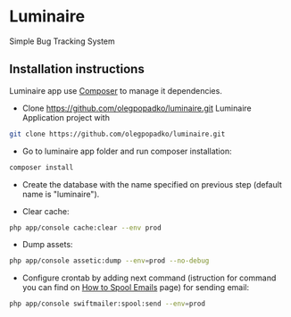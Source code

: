 # Luminaire
Simple Bug Tracking System 


## Installation instructions

Luminaire app use [Composer][2] to manage it dependencies.

- Clone https://github.com/olegpopadko/luminaire.git Luminaire Application project with

```bash
git clone https://github.com/olegpopadko/luminaire.git
```

- Go to luminaire app folder and run composer installation:

```bash
composer install
```

- Create the database with the name specified on previous step (default name is "luminaire").

- Clear cache:

```bash  
php app/console cache:clear --env prod
```

- Dump assets:

```bash  
php app/console assetic:dump --env=prod --no-debug
```

- Configure crontab by adding next command (istruction for command you can find on [How to Spool Emails][1] page) for sending email:

```bash
php app/console swiftmailer:spool:send --env=prod
```

[1]:  http://symfony.com/doc/current/cookbook/email/spool.html
[2]:  http://getcomposer.org/
